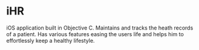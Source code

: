 # iHR
iOS application built in Objective C. Maintains and tracks the heath records of a patient. Has various features easing the users life and helps him to effortlessly keep a healthy lifestyle.
